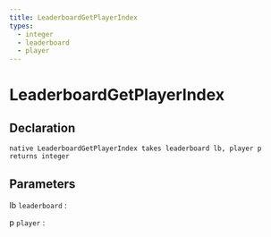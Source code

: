 ```yaml
---
title: LeaderboardGetPlayerIndex
types:
  - integer
  - leaderboard
  - player
---
```


# LeaderboardGetPlayerIndex

## Declaration

```jass
native LeaderboardGetPlayerIndex takes leaderboard lb, player p returns integer
```

## Parameters
lb `leaderboard`
: 

p `player`
: 
